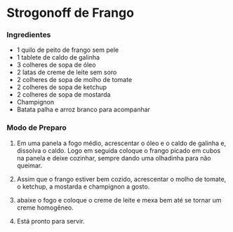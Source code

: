 # Strogonoff de Frango 

### Ingredientes
- 1 quilo de peito de frango sem pele 
- 1 tablete de caldo de galinha 
- 3 colheres de sopa de óleo
- 2 latas de creme de leite sem soro
- 2 colheres de sopa de molho de tomate
- 2 colheres de sopa de ketchup
- 2 colheres de sopa de mostarda
- Champignon
- Batata palha e arroz branco para acompanhar

### Modo de Preparo

1. Em uma panela a fogo médio, acrescentar o óleo e o caldo de galinha e, dissolva o caldo. Logo em seguida coloque o frango picado em cubos na panela e deixe cozinhar, sempre dando uma olhadinha para não queimar.

2. Assim que o frango estiver bem cozido, acrescentar o molho de tomate, o ketchup, a mostarda e champignon a gosto.

3. abaixe o fogo e coloque o creme de leite e mexa bem até se tornar um creme homogêneo.

4. Está pronto para servir.


